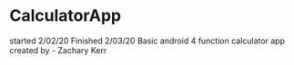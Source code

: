 # CalculatorApp
started 2/02/20 Finished 2/03/20
Basic android 4 function calculator app
created by - Zachary Kerr
